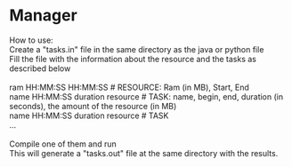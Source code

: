 # Manager
How to use:\
Create a "tasks.in" file in the same directory as the java or python file\
Fill the file with the information about the resource and the tasks as described below\
\
ram HH:MM:SS HH:MM:SS # RESOURCE: Ram (in MB), Start, End\
name HH:MM:SS duration resource # TASK: name, begin, end, duration (in seconds), the amount of the resource (in MB)\
name HH:MM:SS duration resource # TASK\
...\
\
Compile one of them and run\
This will generate a "tasks.out" file at the same directory with the results.

